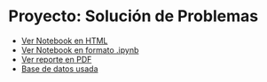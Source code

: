 # Proyecto: Solución de Problemas

- [Ver Notebook en HTML](./solucion_problemas.html)
- [Ver Notebook en formato .ipynb](./Solución%20de%20Problemas.ipynb)
- [Ver reporte en PDF](./Solución%20de%20Problemas.pdf)
- [Base de datos usada](./Calificaciones.csv)
